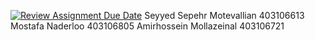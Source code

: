 [![Review Assignment Due Date](https://classroom.github.com/assets/deadline-readme-button-22041afd0340ce965d47ae6ef1cefeee28c7c493a6346c4f15d667ab976d596c.svg)](https://classroom.github.com/a/iDQJgb-p)
Seyyed Sepehr Motevallian 403106613
Mostafa Naderloo 403106805
Amirhossein Mollazeinal 403106721
